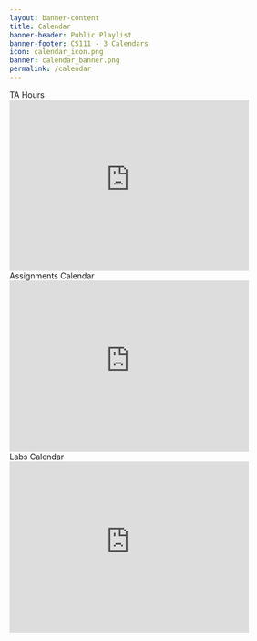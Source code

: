 ```yaml
---
layout: banner-content
title: Calendar
banner-header: Public Playlist
banner-footer: CS111 - 3 Calendars
icon: calendar_icon.png
banner: calendar_banner.png
permalink: /calendar
---
```


<div class="calendar-container">
<div class="calendar-element">
<div class="home-calendar-text">TA Hours</div>
<iframe src="https://calendar.google.com/calendar/embed?src=c_nrbk7cbk3iar099cpb8gqcpas4%40group.calendar.google.com&ctz=America%2FNew_York"
    style="border: 0" width="420" height="300" title="TA Hours Calendar"></iframe>
</div>

<div class="calendar-element">
<div class="home-calendar-text">Assignments Calendar</div>
<iframe src="https://calendar.google.com/calendar/embed?src=c_2jo9rij2evh14jgd2m94b38pro%40group.calendar.google.com&ctz=America%2FNew_York"
style="border: 0" width="420" height="300" title="Assignments Calendar"></iframe> 
</div>

<div class="calendar-element">
<div class="home-calendar-text">Labs Calendar</div>
<iframe src="https://calendar.google.com/calendar/embed?src=c_2jo9rij2evh14jgd2m94b38pro%40group.calendar.google.com&ctz=America%2FNew_York"
style="border: 0" width="420" height="300" title="Assignments Calendar"></iframe> 
</div>
</div>
